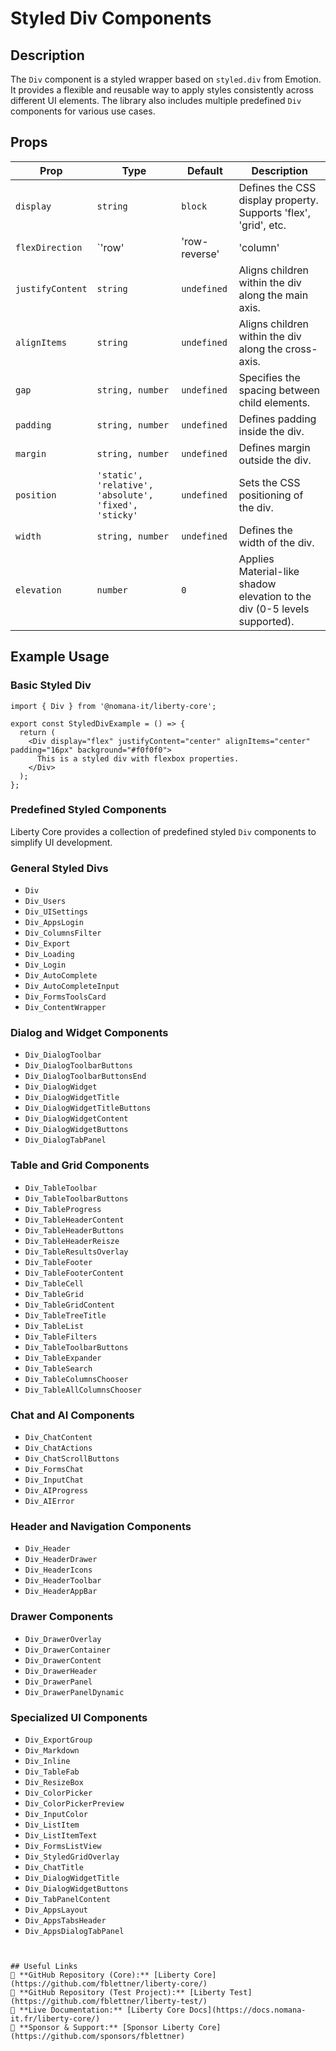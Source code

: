 # Styled Div Components

## Description
The `Div` component is a styled wrapper based on `styled.div` from Emotion. It provides a flexible and reusable way to apply styles consistently across different UI elements. The library also includes multiple predefined `Div` components for various use cases.

## Props
| Prop             | Type               | Default  | Description                                   |
|-----------------|-------------------|----------|-----------------------------------------------|
| `display`  | `string` | `block`  | Defines the CSS display property. Supports 'flex', 'grid', etc. |
| `flexDirection`  | `'row' | 'row-reverse' | 'column' | 'column-reverse'` | `undefined` | Sets the flex direction when using flexbox. |
| `justifyContent` | `string` | `undefined` | Aligns children within the div along the main axis. |
| `alignItems` | `string` | `undefined` | Aligns children within the div along the cross-axis. |
| `gap` | `string, number` | `undefined` | Specifies the spacing between child elements. |
| `padding` | `string, number` | `undefined` | Defines padding inside the div. |
| `margin` | `string, number` | `undefined` | Defines margin outside the div. |
| `position` | `'static', 'relative', 'absolute', 'fixed', 'sticky'` | `undefined` | Sets the CSS positioning of the div. |
| `width` | `string, number` | `undefined` | Defines the width of the div. |
| `elevation` | `number` | `0` | Applies Material-like shadow elevation to the div (0-5 levels supported). |

## Example Usage

### Basic Styled Div
```tsx
import { Div } from '@nomana-it/liberty-core';

export const StyledDivExample = () => {
  return (
    <Div display="flex" justifyContent="center" alignItems="center" padding="16px" background="#f0f0f0">
      This is a styled div with flexbox properties.
    </Div>
  );
};
```

### Predefined Styled Components

Liberty Core provides a collection of predefined styled `Div` components to simplify UI development.

### **General Styled Divs**
- `Div`
- `Div_Users`
- `Div_UISettings`
- `Div_AppsLogin`
- `Div_ColumnsFilter`
- `Div_Export`
- `Div_Loading`
- `Div_Login`
- `Div_AutoComplete`
- `Div_AutoCompleteInput`
- `Div_FormsToolsCard`
- `Div_ContentWrapper`

### **Dialog and Widget Components**
- `Div_DialogToolbar`
- `Div_DialogToolbarButtons`
- `Div_DialogToolbarButtonsEnd`
- `Div_DialogWidget`
- `Div_DialogWidgetTitle`
- `Div_DialogWidgetTitleButtons`
- `Div_DialogWidgetContent`
- `Div_DialogWidgetButtons`
- `Div_DialogTabPanel`

### **Table and Grid Components**
- `Div_TableToolbar`
- `Div_TableToolbarButtons`
- `Div_TableProgress`
- `Div_TableHeaderContent`
- `Div_TableHeaderButtons`
- `Div_TableHeaderReisze`
- `Div_TableResultsOverlay`
- `Div_TableFooter`
- `Div_TableFooterContent`
- `Div_TableCell`
- `Div_TableGrid`
- `Div_TableGridContent`
- `Div_TableTreeTitle`
- `Div_TableList`
- `Div_TableFilters`
- `Div_TableToolbarButtons`
- `Div_TableExpander`
- `Div_TableSearch`
- `Div_TableColumnsChooser`
- `Div_TableAllColumnsChooser`

### **Chat and AI Components**
- `Div_ChatContent`
- `Div_ChatActions`
- `Div_ChatScrollButtons`
- `Div_FormsChat`
- `Div_InputChat`
- `Div_AIProgress`
- `Div_AIError`

### **Header and Navigation Components**
- `Div_Header`
- `Div_HeaderDrawer`
- `Div_HeaderIcons`
- `Div_HeaderToolbar`
- `Div_HeaderAppBar`

### **Drawer Components**
- `Div_DrawerOverlay`
- `Div_DrawerContainer`
- `Div_DrawerContent`
- `Div_DrawerHeader`
- `Div_DrawerPanel`
- `Div_DrawerPanelDynamic`

### **Specialized UI Components**
- `Div_ExportGroup`
- `Div_Markdown`
- `Div_Inline`
- `Div_TableFab`
- `Div_ResizeBox`
- `Div_ColorPicker`
- `Div_ColorPickerPreview`
- `Div_InputColor`
- `Div_ListItem`
- `Div_ListItemText`
- `Div_FormsListView`
- `Div_StyledGridOverlay`
- `Div_ChatTitle`
- `Div_DialogWidgetTitle`
- `Div_DialogWidgetButtons`
- `Div_TabPanelContent`
- `Div_AppsLayout`
- `Div_AppsTabsHeader`
- `Div_AppsDialogTabPanel`
```


## Useful Links
🔗 **GitHub Repository (Core):** [Liberty Core](https://github.com/fblettner/liberty-core/)  
🔗 **GitHub Repository (Test Project):** [Liberty Test](https://github.com/fblettner/liberty-test/)  
📖 **Live Documentation:** [Liberty Core Docs](https://docs.nomana-it.fr/liberty-core/)  
💖 **Sponsor & Support:** [Sponsor Liberty Core](https://github.com/sponsors/fblettner) 
